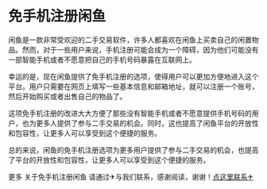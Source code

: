 # 免手机注册闲鱼

闲鱼是一款非常受欢迎的二手交易软件，许多人都喜欢在闲鱼上买卖自己的闲置物品。然而，对于一些用户来说，手机注册可能会成为一个障碍，因为他们可能没有一部智能手机或者不愿意把自己的手机号码暴露在互联网上。

幸运的是，现在闲鱼提供了免手机注册的选项，使得用户可以更加方便地进入这个平台。用户只需要在网页上填写一些基本信息和邮箱地址，就可以注册一个账号，然后开始购买或者出售自己的物品了。

这项免手机注册的改进大大方便了那些没有智能手机或者不愿意提供手机号码的用户，也为更多人提供了参与二手交易的机会。同时，这也提高了闲鱼平台的开放性和包容性，让更多人可以享受到这个便捷的服务。

总的来说，闲鱼的免手机注册选项为更多用户提供了参与二手交易的机会，也提高了平台的开放性和包容性，让更多人可以享受到这个便捷的服务。

更多 关于免手机注册闲鱼 请通过✈与我们联系，感谢阅读，谢谢！[点这里联系✈](https://lm.k02.cc)